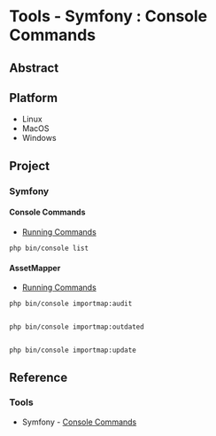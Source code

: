 # Tools - Symfony : Console Commands

## Abstract

## Platform

* Linux
* MacOS
* Windows

## Project

### Symfony

#### Console Commands

* [Running Commands](https://symfony.com/doc/current/console.html)

```
php bin/console list
```

#### AssetMapper

* [Running Commands](https://symfony.com/doc/current/frontend/asset_mapper.html)

```
php bin/console importmap:audit


php bin/console importmap:outdated


php bin/console importmap:update
```


## Reference

### Tools

* Symfony             - [Console Commands](https://symfony.com/doc/current/console.html)
